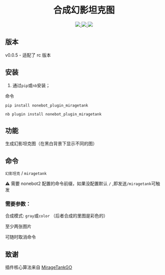 <div align="center">

# 合成幻影坦克图

</div>

<p align="center">
  
  <a href="https://github.com/RafuiiChan/nonebot_plugin_miragetank/blob/main/LICENSE">
    <img src="https://img.shields.io/badge/license-GPL-informational">
  </a>
  
  <a href="https://github.com/nonebot/nonebot2">
    <img src="https://img.shields.io/badge/nonebot2-2.0.0beta.1-green">
  </a>
  
  <a href="">
    <img src="https://img.shields.io/badge/release-v0.0.1-orange">
  </a>
  
</p>
</p>

## 版本

v0.0.5  - 适配了 rc 版本



## 安装

1. 通过`pip`或`nb`安装；

命令

`pip install nonebot_plugin_miragetank`

`nb plugin install nonebot_plugin_miragetank`

## 功能

生成幻影坦克图（在黑白背景下显示不同的图）

## 命令

`幻影坦克` / `miragetank`

⚠ 需要 nonebot2 配置的命令前缀，如果没配置默认 `/` ,即发送`/miragetank`可触发

### 需要参数：
合成模式: `gray`或`color` （后者合成的里图是彩色的）

至少两张图片

可随时取消命令

## 致谢
插件核心算法来自 [MirageTankGO](https://github.com/Aloxaf/MirageTankGo)
